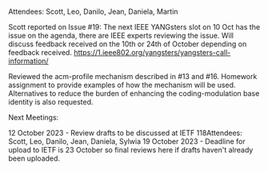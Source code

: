 Attendees: Scott, Leo, Danilo, Jean, Daniela, Martin

Scott reported on Issue #19:  The next IEEE YANGsters slot on 10 Oct has the issue on the agenda, there are IEEE experts reviewing the issue.  Will discuss feedback received on the 10th or 24th of October depending on feedback received.
https://1.ieee802.org/yangsters/yangsters-call-information/

Reviewed the acm-profile mechanism described in #13 and #16.
Homework assignment to provide examples of how the mechanism will be used.  Alternatives to reduce the burden of enhancing the coding-modulation base identity is also requested.

Next Meetings:

12 October 2023 - Review drafts to be discussed at IETF 118Attendees: Scott, Leo, Danilo, Jean, Daniela, Sylwia
19 October 2023 - Deadline for upload to IETF is 23 October so final reviews here if drafts haven't already been uploaded.
